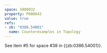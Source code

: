 ```yaml
---
space: S000032
property: P000043
value: true
refs:
- zb: "0386.54001"
  name: Counterexamples in Topology
---
```


See item #5 for space #38 in {{zb:0386.54001}}.
